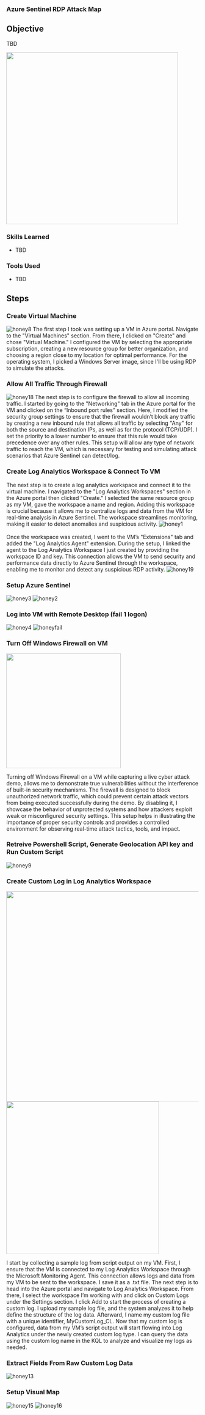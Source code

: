 ### Azure Sentinel RDP Attack Map

## Objective

TBD

<img src="https://github.com/user-attachments/assets/81d9719e-a74d-4fda-bfc0-ffd59ddc8f07" width="450"/>


### Skills Learned

- TBD

### Tools Used

- TBD


## Steps


### Create Virtual Machine
![honey8](https://github.com/user-attachments/assets/dccd6a7e-33a6-4ecc-9db7-f4c06f90cf0d)
The first step I took was setting up a VM in Azure portal. Navigate to the "Virtual Machines" section. From there, I clicked on "Create" and chose "Virtual Machine." I configured the VM by selecting the appropriate subscription, creating a new resource group for better organization, and choosing a region close to my location for optimal performance. For the operating system, I picked a Windows Server image, since I'll be using RDP to simulate the attacks.

### Allow All Traffic Through Firewall
![honey18](https://github.com/user-attachments/assets/4126c9ba-6cb9-4ed6-bf13-fbee37fb1f44)
The next step is to configure the firewall to allow all incoming traffic. I started by going to the "Networking" tab in the Azure portal for the VM and clicked on the “Inbound port rules” section. Here, I modified the security group settings to ensure that the firewall wouldn’t block any traffic by creating a new inbound rule that allows all traffic by selecting "Any" for both the source and destination IPs, as well as for the protocol (TCP/UDP). I set the priority to a lower number to ensure that this rule would take precedence over any other rules. This setup will allow any type of network traffic to reach the VM, which is necessary for testing and simulating attack scenarios that Azure Sentinel can detect/log.


### Create Log Analytics Workspace & Connect To VM
The next step is to create a log analytics workspace and connect it to the virtual machine. I navigated to the "Log Analytics Workspaces" section in the Azure portal then clicked "Create." I selected the same resource group as my VM, gave the workspace a name and region. Adding this workspace is crucial because it allows me to centralize logs and data from the VM for real-time analysis in Azure Sentinel. The workspace streamlines monitoring, making it easier to detect anomalies and suspicious activity.
![honey1](https://github.com/user-attachments/assets/421cd8f0-b3f9-461b-a2e2-b355536d4f8f)
<br><br>
Once the workspace was created, I went to the VM’s "Extensions" tab and added the "Log Analytics Agent" extension. During the setup, I linked the agent to the Log Analytics Workspace I just created by providing the workspace ID and key. This connection allows the VM to send security and performance data directly to Azure Sentinel through the workspace, enabling me to monitor and detect any suspicious RDP activity.
![honey19](https://github.com/user-attachments/assets/a27ab84d-cab9-4938-b872-e6ed340e95a3)


### Setup Azure Sentinel
![honey3](https://github.com/user-attachments/assets/97e492de-e232-4706-a1fe-70266160bc78)
![honey2](https://github.com/user-attachments/assets/cc37f432-c32c-480d-9b8b-885463cd44f7)

### Log into VM with Remote Desktop (fail 1 logon) 
![honey4](https://github.com/user-attachments/assets/c5fd7b3c-1e7e-4b75-9a07-796c117ca67f)
![honeyfail](https://github.com/user-attachments/assets/3cc1865c-da2e-4c11-9f84-a016a27c2796)

### Turn Off Windows Firewall on VM
<img src="https://github.com/user-attachments/assets/e4369f4f-7df4-437d-87a9-2a028750fe4a" width="300"/>

Turning off Windows Firewall on a VM while capturing a live cyber attack demo, allows me to demonstrate true vulnerabilities without the interference of built-in security mechanisms. The firewall is designed to block unauthorized network traffic, which could prevent certain attack vectors from being executed successfully during the demo. By disabling it, I showcase the behavior of unprotected systems and how attackers exploit weak or misconfigured security settings. This setup helps in illustrating the importance of proper security controls and provides a controlled environment for observing real-time attack tactics, tools, and impact. 

### Retreive Powershell Script, Generate Geolocation API key and Run Custom Script
![honey9](https://github.com/user-attachments/assets/5ae0ae50-171f-4965-bf9b-aa7302d56564)


### Create Custom Log in Log Analytics Workspace
<img src="https://github.com/user-attachments/assets/120c85d1-d7d3-4ea3-8c05-a43d0a8d6794" width="550">
<img src="https://github.com/user-attachments/assets/cddabee8-6b7f-427c-96ab-4dda30c516e4" width="400"><br>

I start by collecting a sample log from script output on my VM. First, I ensure that the VM is connected to my Log Analytics Workspace through the Microsoft Monitoring Agent. This connection allows logs and data from my VM to be sent to the workspace. I save it as a .txt file. The next step is to head into the Azure portal and navigate to Log Analytics Workspace. From there, I select the workspace I’m working with and click on Custom Logs under the Settings section. I click Add to start the process of creating a custom log. I upload my sample log file, and the system analyzes it to help define the structure of the log data. Afterward, I name my custom log file with a unique identifier, MyCustomLog_CL. Now that my custom log is configured, data from my VM’s script output will start flowing into Log Analytics under the newly created custom log type. I can query the data using the custom log name in the KQL to analyze and visualize my logs as needed.





### Extract Fields From Raw Custom Log Data
![honey13](https://github.com/user-attachments/assets/f6df14f4-5af5-4862-bf9d-63bba71be625)

### Setup Visual Map
![honey15](https://github.com/user-attachments/assets/2d4dfe67-d94b-4bb5-b5d1-2f7fa8cc5535)
![honey16](https://github.com/user-attachments/assets/c03992b2-dba5-4111-93ef-813a4b8b72a6)

